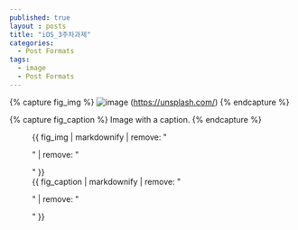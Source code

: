 ```yaml
---
published: true
layout : posts
title: "iOS_3주차과제"
categories:
  - Post Formats
tags:
  - image
  - Post Formats
---
```


{% capture fig_img %}
       ![image](https://github.com/dakyo705/dakyo705.github.io/assets/144701214/e76b5803-8201-4d35-8c8a-24d2688b7db6)
           (https://unsplash.com/)
{% endcapture %}

{% capture fig_caption %}
Image with a caption.
{% endcapture %}

<figure>
  {{ fig_img | markdownify | remove: "<p>" | remove: "</p>" }}
  <figcaption>{{ fig_caption | markdownify | remove: "<p>" | remove: "</p>" }}</figcaption>
</figure>
